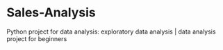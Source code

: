 # Sales-Analysis

Python project for data analysis: exploratory data analysis | data analysis project for beginners
